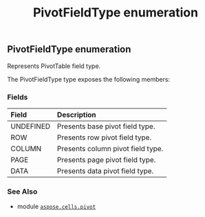 ﻿---
title: PivotFieldType enumeration
second_title: Aspose.Cells for Python via .NET API References
description: 
type: docs
weight: 290
url: /aspose.cells.pivot/pivotfieldtype/
is_root: false
---

## PivotFieldType enumeration

Represents PivotTable field type.



The PivotFieldType type exposes the following members:

### Fields
| Field | Description |
| :- | :- |
| UNDEFINED | Presents base pivot field type. |
| ROW | Presents row pivot field type. |
| COLUMN | Presents column pivot field type. |
| PAGE | Presents page pivot field type. |
| DATA | Presents data pivot field type. |



### See Also
* module [`aspose.cells.pivot`](..)
